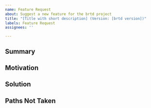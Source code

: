 ```yaml
---
name: Feature Request
about: Suggest a new feature for the brtd project
title: "[Title with short description] (Version: [brtd version])"
labels: Feature Request
assignees: ''

---
```

<!-- Please search existing issues to avoid creating duplicates.-->

## Summary
<!-- Provide a summary to the feature request-->

## Motivation
<!-- Why do we need this feature?-->

## Solution
<!-- What is the solution?-->

## Paths Not Taken
<!-- What other alternatives have been considered?-->
